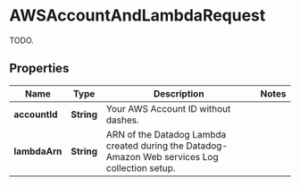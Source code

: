

# AWSAccountAndLambdaRequest

TODO.
## Properties

Name | Type | Description | Notes
------------ | ------------- | ------------- | -------------
**accountId** | **String** | Your AWS Account ID without dashes. | 
**lambdaArn** | **String** | ARN of the Datadog Lambda created during the Datadog-Amazon Web services Log collection setup. | 



